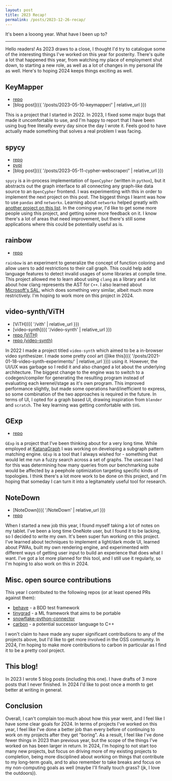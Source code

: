 ```yaml
---
layout: post
title: 2023 Recap!
permalink: /posts/2023-12-26-recap/
---
```


It's been a looong year. What have I been up to?

---

Hello readers! As 2023 draws to a close, I thought I'd try to catalogue some of
the interesting things I've worked on this year for posterity. There's quite a
lot that happened this year, from watching my place of employment shut down, to
starting a new role, as well as a lot of changes in my personal life as well.
Here's to hoping 2024 keeps things exciting as well.

## KeyMapper

+ [repo](https://github.com/aneeshdurg/KeyMapper)
+ [blog post]({{ '/posts/2023-05-10-keymapper/' | relative_url }})

This is a project that I started in 2022. In 2023, I fixed some major bugs that
made it uncomfortable to use, and I'm happy to report that I have been using bug
free literally every day since the day I wrote it. Feels good to have actually
made something that solves a real problem I was facing.

## spycy

+ [repo](https://github.com/aneeshdurg/spycy)
+ [pypi](https://pypi.org/project/spycy-aneeshdurg/)
+ [blog post]({{ '/posts/2023-05-11-cypher-webscraper/' | relative_url }})

`spycy` is a in-process implementation of `OpenCypher` (written in `python`), but it
abstracts out the graph interface to all connecting any graph-like data source
to an `OpenCypher` frontend. I was experimenting with this in order to implement
the next project on this post. The biggest things I learnt was how to use
`pandas` and `networkx`. Learning about `networkx` helped greatly with [another
project on this list](#gexp). In the coming year, I'd like to get some more
people using this project, and getting some more feedback on it. I know there's
a lot of areas that need improvement, but there's still some applications where
this could be potentially useful as is.


## rainbow

+ [repo](https://github.com/aneeshdurg/rainbow)

`rainbow` is an experiment to generalize the concept of function coloring and
allow users to add restrictions to their call graph. This could help add
language features to detect invalid usages of some libraries at compile time.
This project allowed me to learn about using `clang` as a library and a lot
about how clang represents the AST for `C++`. I also learned about [Microsoft's
SAL](https://learn.microsoft.com/en-us/cpp/code-quality/annotating-locking-behavior?view=msvc-170),
which does something very similar, albeit much more restrictively. I'm hoping to
work more on this project in 2024.


## video-synth/ViTH

+ [ViTH]({{ '/vith' | relative_url }})
+ [video-synth]({{ '/video-synth' | relative_url }})
+ [repo (ViTH)](https://github.com/aneeshdurg/vith)
+ [repo (video-synth)](https://github.com/aneeshdurg/video-synth)

In 2022 I made a project titled `video-synth` which aimed to be a in-browser
video synthesizer. I made some pretty cool art ([like this]({{ '/posts/2021-01-18-video-synth-experiments/' | relative_url }}))
using it. However, the UI/UX was garbage so I redid it and also changed a lot
about the underlying architecture. The biggest change to the engine was to
switch to a codegen/compiler for generating the resulting program instead of
evaluating each kerenel/stage as it's own program. This improved performance
slightly, but made some operations hard/inefficient to express, so some
combination of the two approaches is required in the future. In terms of UI, I
opted for a graph based UI, drawing inspiration from `blender` and `scratch`.
The key learning was getting comfortable with `SVG`.

## GExp

+ [repo](https://github.com/aneeshdurg/gexp)

`GExp` is a project that I've been thinking about for a very long time. While
employed at [KatanaGraph](https://web.archive.org/web/20231223194833/https://katanagraph.ai/)
I was working on developing a subgraph pattern matching engine. `GExp` is a tool
that I always wished for - something that would let me run a fuzzy search across
a set of graphs. The usecase I had for this was determining how many queries
from our benchmarking suite would be affected by a peephole optimization
targeting specific kinds of topologies. I think there's a lot more work to be
done on this project, and I'm hoping that someday I can turn it into a
legitamately useful tool for research.

## NoteDown

+ [NoteDown]({{ '/NoteDown' | relative_url }})
+ [repo](https://github.com/aneeshdurg/NoteDown)

When I started a new job this year, I found myself taking a lot of notes on my
tablet. I've been a long time OneNote user, but I found it to be lacking, so I
decided to write my own. It's been super fun working on this project. I've
learned about techniques to implement a light/dark mode UI, learned about PWAs,
built my own rendering engine, and experimented with different ways of getting
user input to build an experience that does what I want. I've got a lot more
planned for this tool, and I still use it regularly, so I'm hoping to also work
on this in 2024.

## Misc. open source contributions

This year I contributed to the following repos (or at least opened PRs against
them):

+ [behave](https://github.com/behave/behave/pull/1097) - a BDD test framework
+ [tinygrad](https://github.com/tinygrad/tinygrad/pull/800) - a ML framework that aims to be portable
+ [snowflake-python-connector](https://github.com/snowflakedb/snowflake-connector-python/pull/1753)
+ [carbon](https://github.com/carbon-language/carbon-lang/pull/3411) - a potential successor language to C++

I won't claim to have made any super significant contributions to any of the
projects above, but I'd like to get more involved in the OSS community. In 2024,
I'm hoping to make more contributions to carbon in particular as I find it to be
a pretty cool project.


## This blog!

In 2023 I wrote 5 blog posts (including this one). I have drafts of 3 more posts
that I never finished. In 2024 I'd like to post once a month to get better at
writing in general.

## Conclusion

Overall, I can't complain too much about how this year went, and I feel like I
have some clear goals for 2024. In terms of projects I've worked on this year, I
feel like I've done a better job than every before of continuing to work on my
projects after they get "boring". As a result, I feel like I've done fewer
things in 2023 than previous year, but the scope of the things I've worked on
has been larger in return. In 2024, I'm hoping to not start too many new
projects, but focus on driving more of my existing projects to completion, being
more disciplined about working on things that contribute to my long-term goals,
and to also remember to take breaks and focus on my non-computing goals as well
(maybe I'll finally touch grass? (jk, I love the outdoors)).
